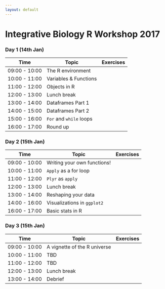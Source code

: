 ```yaml
---
layout: default
---
```


# Integrative Biology R Workshop 2017

### Day 1 (14th Jan)
Time | Topic | Exercises 
------------ | ------------- | -------------
09:00 - 10:00 | The R environment | 
10:00 - 11:00 | Variables & Functions |
11:00 - 12:00 | Objects in R |
12:00 - 13:00 | Lunch break |
13:00 - 14:00 | Dataframes Part 1 |
14:00 - 15:00 | Dataframes Part 2 |
15:00 - 16:00 | `For` and `while` loops |
16:00 - 17:00 | Round up |

### Day 2 (15th Jan)
Time | Topic | Exercises 
------------ | ------------- | -------------
09:00 - 10:00 | Writing your own functions! | 
10:00 - 11:00 | `Apply` as a for loop |
11:00 - 12:00 | `Plyr` as `apply` |
12:00 - 13:00 | Lunch break |
13:00 - 14:00 | Reshaping your data |
14:00 - 16:00 | Visualizations in `ggplot2` |
16:00 - 17:00 | Basic stats in R |

### Day 3 (15th Jan)
Time | Topic | Exercises 
------------ | ------------- | -------------
09:00 - 10:00 | A vignette of the R universe | 
10:00 - 11:00 | TBD |
11:00 - 12:00 | TBD |
12:00 - 13:00 | Lunch break |
13:00 - 14:00 | Debrief |
